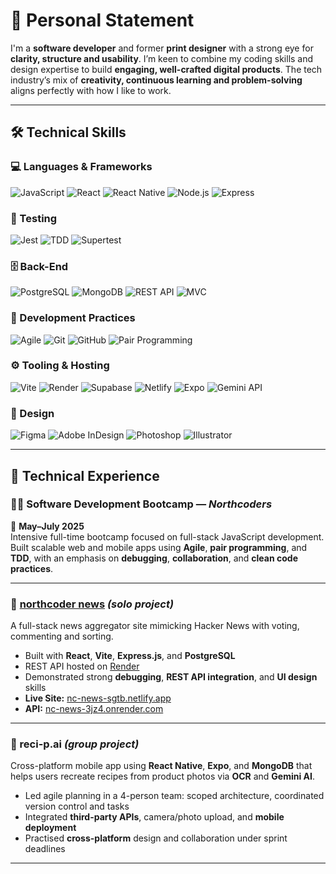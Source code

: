# 👋 Personal Statement

I'm a **software developer** and former **print designer** with a strong eye for **clarity, structure and usability**. I’m keen to combine my coding skills and design expertise to build **engaging, well-crafted digital products**. The tech industry’s mix of **creativity, continuous learning and problem-solving** aligns perfectly with how I like to work.

---

## 🛠️ Technical Skills

### 💻 Languages & Frameworks
![JavaScript](https://img.shields.io/badge/-JavaScript-F7DF1E?style=flat&logo=javascript&logoColor=black)
![React](https://img.shields.io/badge/-React-61DAFB?style=flat&logo=react&logoColor=black)
![React Native](https://img.shields.io/badge/-React%20Native-61DAFB?style=flat&logo=react&logoColor=black)
![Node.js](https://img.shields.io/badge/-Node.js-339933?style=flat&logo=node.js&logoColor=white)
![Express](https://img.shields.io/badge/-Express.js-000000?style=flat&logo=express&logoColor=white)

### 🧪 Testing
![Jest](https://img.shields.io/badge/-Jest-C21325?style=flat&logo=jest&logoColor=white)
![TDD](https://img.shields.io/badge/-TDD-5c2d91?style=flat&logo=testinglibrary&logoColor=white)
![Supertest](https://img.shields.io/badge/-Supertest-6c757d?style=flat)

### 🗄️ Back-End
![PostgreSQL](https://img.shields.io/badge/-PostgreSQL-4169E1?style=flat&logo=postgresql&logoColor=white)
![MongoDB](https://img.shields.io/badge/-MongoDB-47A248?style=flat&logo=mongodb&logoColor=white)
![REST API](https://img.shields.io/badge/-REST%20API-ff6f61?style=flat)
![MVC](https://img.shields.io/badge/-MVC%20Pattern-007ACC?style=flat)

### 🤝 Development Practices
![Agile](https://img.shields.io/badge/-Agile-0052CC?style=flat&logo=jira&logoColor=white)
![Git](https://img.shields.io/badge/-Git-F05032?style=flat&logo=git&logoColor=white)
![GitHub](https://img.shields.io/badge/-GitHub-181717?style=flat&logo=github&logoColor=white)
![Pair Programming](https://img.shields.io/badge/-Pair%20Programming-8e44ad?style=flat)

### ⚙️ Tooling & Hosting
![Vite](https://img.shields.io/badge/-Vite-646CFF?style=flat&logo=vite&logoColor=white)
![Render](https://img.shields.io/badge/-Render-00979D?style=flat&logo=render&logoColor=white)
![Supabase](https://img.shields.io/badge/-Supabase-3ECF8E?style=flat&logo=supabase&logoColor=white)
![Netlify](https://img.shields.io/badge/-Netlify-00C7B7?style=flat&logo=netlify&logoColor=white)
![Expo](https://img.shields.io/badge/-Expo-000020?style=flat&logo=expo&logoColor=white)
![Gemini API](https://img.shields.io/badge/-Gemini%20API-4285F4?style=flat&logo=google&logoColor=white)

### 🎨 Design
![Figma](https://img.shields.io/badge/-Figma-F24E1E?style=flat&logo=figma&logoColor=white)
![Adobe InDesign](https://img.shields.io/badge/-InDesign-FF3366?style=flat&logo=adobeindesign&logoColor=white)
![Photoshop](https://img.shields.io/badge/-Photoshop-31A8FF?style=flat&logo=adobephotoshop&logoColor=white)
![Illustrator](https://img.shields.io/badge/-Illustrator-FF9A00?style=flat&logo=adobeillustrator&logoColor=white)

---

## 💼 Technical Experience

### 🧑‍💻 Software Development Bootcamp — *Northcoders*  
📆 **May–July 2025**  
Intensive full-time bootcamp focused on full-stack JavaScript development. Built scalable web and mobile apps using **Agile**, **pair programming**, and **TDD**, with an emphasis on **debugging**, **collaboration**, and **clean code practices**.

---

### 🔗 [northcoder news](https://nc-news-sgtb.netlify.app) *(solo project)*  
A full-stack news aggregator site mimicking Hacker News with voting, commenting and sorting.

- Built with **React**, **Vite**, **Express.js**, and **PostgreSQL**
- REST API hosted on [Render](https://nc-news-3jz4.onrender.com)
- Demonstrated strong **debugging**, **REST API integration**, and **UI design** skills  
- **Live Site:** [nc-news-sgtb.netlify.app](https://nc-news-sgtb.netlify.app)  
- **API:** [nc-news-3jz4.onrender.com](https://nc-news-3jz4.onrender.com)

---

### 🤖 reci-p.ai *(group project)*  
Cross-platform mobile app using **React Native**, **Expo**, and **MongoDB** that helps users recreate recipes from product photos via **OCR** and **Gemini AI**.

- Led agile planning in a 4-person team: scoped architecture, coordinated version control and tasks
- Integrated **third-party APIs**, camera/photo upload, and **mobile deployment**
- Practised **cross-platform** design and collaboration under sprint deadlines

---
<!--
**bluesky2006/bluesky2006** is a ✨ _special_ ✨ repository because its `README.md` (this file) appears on your GitHub profile.

Here are some ideas to get you started:

- 🔭 I’m currently working on ...
- 🌱 I’m currently learning ...
- 👯 I’m looking to collaborate on ...
- 🤔 I’m looking for help with ...
- 💬 Ask me about ...
- 📫 How to reach me: ...
- 😄 Pronouns: ...
- ⚡ Fun fact: ...
-->
